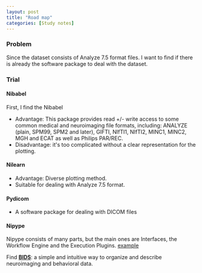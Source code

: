 ```yaml
---
layout: post
title: "Road map"
categories: [Study notes]
---
```


### Problem
Since the dataset consists of Analyze 7.5 format files. I want to find if there is already the software package to deal with the dataset.

### Trial

#### Nibabel
First, I find the Nibabel
* Advantage: This package provides read +/- write access to some common medical and neuroimaging file formats, including: ANALYZE (plain, SPM99, SPM2 and later), GIFTI, NIfTI1, NIfTI2, MINC1, MINC2, MGH and ECAT as well as Philips PAR/REC.
* Disadvantage: it's too complicated without a clear representation for the plotting.

#### Nilearn

* Advantage: Diverse plotting method.
* Suitable for dealing with Analyze 7.5 format.

#### Pydicom
* A software package for dealing with DICOM files

#### Nipype
Nipype consists of many parts, but the main ones are Interfaces, the Workflow Engine and the Execution Plugins.
[example](https://miykael.github.io/nipype_tutorial/notebooks/introduction_nipype.html#12)


Find [__BIDS__](http://bids.neuroimaging.io/): a simple and intuitive way to organize and describe neuroimaging and behavioral data.
